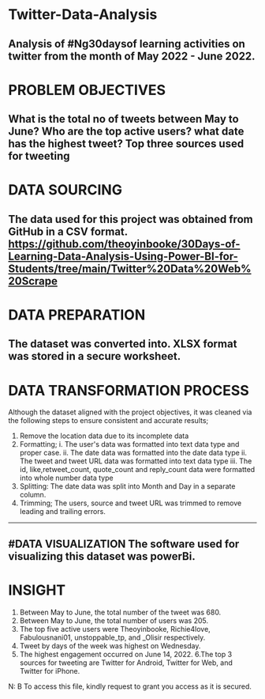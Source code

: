 # Twitter-Data-Analysis
Analysis of #Ng30daysof learning activities on twitter from the month of May 2022 - June 2022.
----
# PROBLEM OBJECTIVES
What is the total no of tweets between May to June?
Who are the top active users?
what date has the highest tweet?
Top three sources used for tweeting
----

# DATA SOURCING
The data used for this project was obtained from GitHub in a CSV format.
https://github.com/theoyinbooke/30Days-of-Learning-Data-Analysis-Using-Power-BI-for-Students/tree/main/Twitter%20Data%20Web%20Scrape
----

# DATA PREPARATION
The dataset was converted into. XLSX format was stored in a secure worksheet.
----

# DATA TRANSFORMATION PROCESS
Although the dataset aligned with the project objectives, it was cleaned via the following steps to ensure consistent and accurate results;
1. Remove the location data due to its incomplete data
2. Formatting;
i. The user's data was formatted into text data type and proper case.
ii. The date data was formatted into the date data type
ii. The tweet and tweet URL data was formatted into text data type
iii. The id, like,retweet_count, quote_count and reply_count data were formatted into whole number data type
3. Splitting: The date data was split into Month and Day in a separate column.
4. Trimming;  The users, source and tweet URL was trimmed to remove leading and trailing errors.
----

#DATA VISUALIZATION
The software used for visualizing this dataset was powerBi.
----

# INSIGHT
1. Between May to June, the total number of the tweet was 680.
2. Between May to June, the total number of users was 205.
3. The top five active users were Theoyinbooke, Richie4love, Fabulousnani01, unstoppable_tp, and _Olisir respectively.
4. Tweet by days of the week was highest on Wednesday.
5. The highest engagement occurred on June 14, 2022.
6.The top 3 sources for tweeting are Twitter for Android, Twitter for Web, and Twitter for iPhone.

N: B To access this file, kindly request to grant you access as it is secured.
